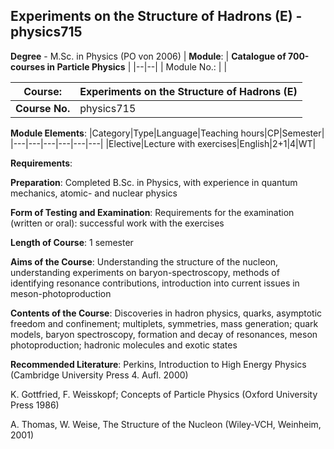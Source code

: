## Experiments on the Structure of Hadrons (E) - physics715

**Degree** - M.Sc. in Physics (PO von 2006)
| **Module**: | **Catalogue of 700-courses in Particle Physics** |
|--|--|
| Module No.: |  |

| **Course**: | Experiments on the Structure of Hadrons (E) |
|------|------|
| **Course No.** | physics715 |

**Module Elements**:
|Category|Type|Language|Teaching hours|CP|Semester|
|---|---|---|---|---|---|
|Elective|Lecture with exercises|English|2+1|4|WT|

**Requirements**:


**Preparation**:
Completed B.Sc. in Physics, with experience in quantum mechanics, atomic- and nuclear physics

**Form of Testing and Examination**:
Requirements for the examination (written or oral): successful work with the exercises

**Length of Course**:
1 semester

**Aims of the Course**:
Understanding the structure of the nucleon, understanding experiments on baryon-spectroscopy, methods of identifying resonance contributions, introduction into current issues in meson-photoproduction

**Contents of the Course**:
Discoveries in hadron physics, quarks, asymptotic freedom and confinement; multiplets, symmetries, mass generation; quark models, baryon spectroscopy, formation and decay of resonances, meson photoproduction; hadronic molecules and exotic states

**Recommended Literature**:
Perkins, Introduction to High Energy Physics (Cambridge University Press 4. Aufl. 2000)

K. Gottfried, F. Weisskopf; Concepts of Particle Physics (Oxford University Press 1986)

A. Thomas, W. Weise, The Structure of the Nucleon (Wiley-VCH, Weinheim, 2001)


